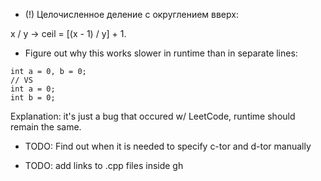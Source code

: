 - (!) Целочисленное деление с округлением вверх: 

x / y -> ceil = [(x - 1) / y] + 1.

- Figure out why this works slower in runtime than in separate lines:
```
int a = 0, b = 0;
// VS
int a = 0;
int b = 0;
```

Explanation: it's just a bug that occured w/ LeetCode, runtime should remain the same.

- TODO: Find out when it is needed to specify c-tor and d-tor manually

- TODO: add links to .cpp files inside gh